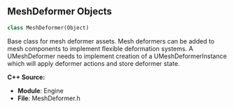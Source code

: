 ## MeshDeformer Objects

```python
class MeshDeformer(Object)
```

Base class for mesh deformer assets.
Mesh deformers can be added to mesh components to implement flexible deformation systems.
A UMeshDeformer needs to implement creation of a UMeshDeformerInstance which will apply deformer actions and store deformer state.

**C++ Source:**

- **Module**: Engine
- **File**: MeshDeformer.h

<a id="unreal.OptimusDeformer"></a>